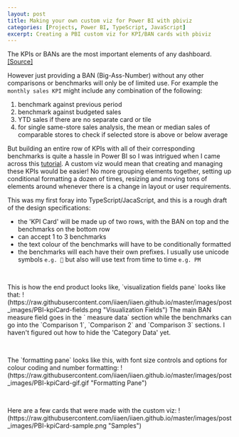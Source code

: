 ```yaml
---
layout: post
title: Making your own custom viz for Power BI with pbiviz
categories: [Projects, Power BI, TypeScript, JavaScript]
excerpt: Creating a PBI custom viz for KPI/BAN cards with pbiviz
---
```


The KPIs or BANs are the most important elements of any dashboard. [[Source]](https://www.tableau.com/about/blog/2017/6/eye-tracking-study-5-key-learnings-data-designers-everywhere-72395)  

However just providing a BAN (Big-Ass-Number) without any other comparisons or benchmarks will only be of limited use. For example the `monthly sales KPI` might include any combination of the following: 
1. benchmark against previous period
2. benchmark against budgeted sales
3. YTD sales if there are no separate card or tile
4. for single same-store sales analysis, the mean or median sales of comparable stores to check if selected store is above or below average  

But building an entire row of KPIs with all of their corresponding benchmarks is quite a hassle in Power BI so I was intrigued when I came across this [tutorial](https://docs.microsoft.com/en-us/power-bi/developer/visuals/develop-circle-card). A custom viz would mean that creating and managing these KPIs would be easier! No more grouping elements together, setting up conditional formatting a dozen of times, resizing and moving tons of elements around whenever there is a change in layout or user requirements.  

This was my first foray into TypeScript/JacaScript, and this is a rough draft of the design specifications:
- the 'KPI Card' will be made up of two rows, with the BAN on top and the benchmarks on the bottom row
- can accept 1 to 3 benchmarks
- the text colour of the benchmarks will have to be conditionally formatted
- the benchmarks will each have their own prefixes. I usually use unicode symbols `e.g. 📅` but also will use text from time to time `e.g. PM`  
 
<p>&nbsp;</p>
This is how the end product looks like, `visualization fields pane` looks like that:  
!(https://raw.githubusercontent.com/iiaen/iiaen.github.io/master/images/post_images/PBI-kpiCard-fields.png "Visualization Fields")  
The main BAN measure field goes in the ` measure data` section while the benchmarks can go into the `Comparison 1`,  `Comparison 2` and `Comparison 3` sections. I haven't figured out how to hide the 'Category Data' yet. 
  
<p>&nbsp;</p>
The `formatting pane` looks like this, with font size controls and options for colour coding and number formatting:  
!(https://raw.githubusercontent.com/iiaen/iiaen.github.io/master/images/post_images/PBI-kpiCard-gif.gif "Formatting Pane")  
  
<p>&nbsp;</p>
Here are a few cards that were made with the custom viz:  
!(https://raw.githubusercontent.com/iiaen/iiaen.github.io/master/images/post_images/PBI-kpiCard-sample.png "Samples")
